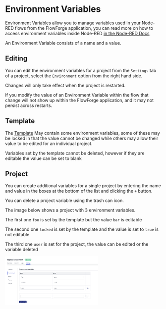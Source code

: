 # Environment Variables

Environment Variables allow you to manage variables used in your Node-RED flows from the FlowForge application, you can read more on how to access environment variables inside Node-RED [in the Node-RED Docs](https://nodered.org/docs/user-guide/environment-variables)

An Environment Variable consists of a name and a value.

## Editing 
You can edit the environment variables for a project from the `Settings` tab of a project, select the `Environment` option from the right hand side.

Changes  will only take effect when the project is restarted.

If you modify the value of an Environment Variable within the flow that change will not show up within the FlowForge application, and it may not persist across restarts. 

## Template
The [Template](concepts/#project-template) May contain some environment variables, some of these may be locked in that the value cannot be changed while others may allow their value to be edited for an individual project.

Variables set by the template cannot be deleted, however if they are editable the value can be set to blank

## Project
You can create additional variables for a single project by entering the name and value in the boxes at the bottom of the list and clicking the `+` button.

You can delete a project variable using the trash can icon.

The image below shows a project with 3 environment variables.

The first one `foo` is set by the template but the value `bar` is editable

The second one `locked` is set by the template and the value is set to `true` is not editable

The third one `user` is set for the project, the value can be edited or the variable deleted

<img src="images/project-envvar.png" width=300 />


